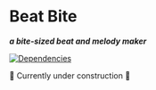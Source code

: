 # Beat Bite

***a bite-sized beat and melody maker***

[![Dependencies](https://david-dm.org/dcicco/beat-bite.svg)](https://github.com/dcicco/beat-bite/network/dependencies)

:construction: Currently under construction :construction:
